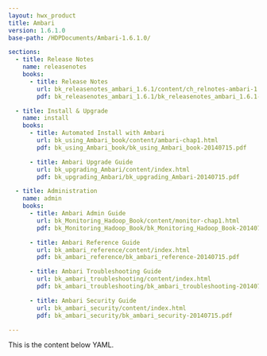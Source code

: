 ```yaml
---
layout: hwx_product
title: Ambari
version: 1.6.1.0
base-path: /HDPDocuments/Ambari-1.6.1.0/

sections:
  - title: Release Notes
    name: releasenotes
    books:
      - title: Release Notes
        url: bk_releasenotes_ambari_1.6.1/content/ch_relnotes-ambari-1.6.1.0.html
        pdf: bk_releasenotes_ambari_1.6.1/bk_releasenotes_ambari_1.6.1-20140715.pdf

  - title: Install & Upgrade
    name: install
    books:
      - title: Automated Install with Ambari
        url: bk_using_Ambari_book/content/ambari-chap1.html
        pdf: bk_using_Ambari_book/bk_using_Ambari_book-20140715.pdf

      - title: Ambari Upgrade Guide
        url: bk_upgrading_Ambari/content/index.html
        pdf: bk_upgrading_Ambari/bk_upgrading_Ambari-20140715.pdf

  - title: Administration
    name: admin
    books:
      - title: Ambari Admin Guide
        url: bk_Monitoring_Hadoop_Book/content/monitor-chap1.html
        pdf: bk_Monitoring_Hadoop_Book/bk_Monitoring_Hadoop_Book-20140715.pdf

      - title: Ambari Reference Guide
        url: bk_ambari_reference/content/index.html
        pdf: bk_ambari_reference/bk_ambari_reference-20140715.pdf

      - title: Ambari Troubleshooting Guide
        url: bk_ambari_troubleshooting/content/index.html
        pdf: bk_ambari_troubleshooting/bk_ambari_troubleshooting-20140715.pdf

      - title: Ambari Security Guide
        url: bk_ambari_security/content/index.html
        pdf: bk_ambari_security/bk_ambari_security-20140715.pdf

---
```


This is the content below YAML.
